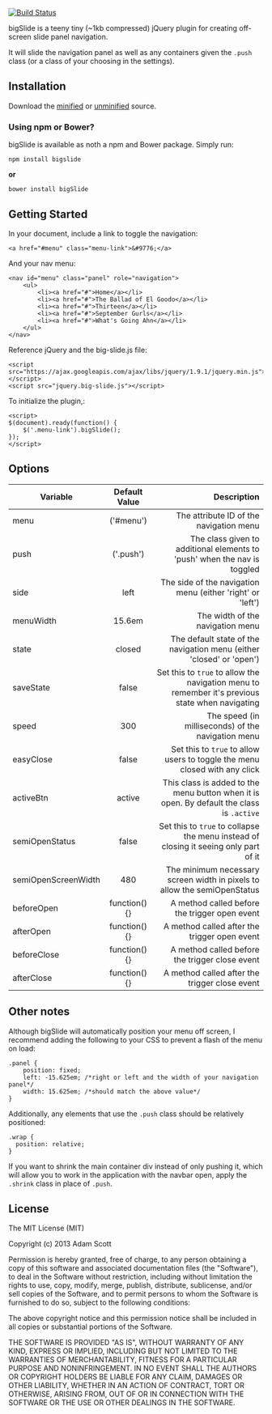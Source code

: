 [![Build Status](https://travis-ci.org/ascott1/bigSlide.js.png?branch=master)](https://travis-ci.org/ascott1/bigSlide.js)

bigSlide is a teeny tiny (~1kb compressed) jQuery plugin for creating off-screen slide panel navigation.

It will slide the navigation panel as well as any containers given the `.push` class (or a class of your choosing in the settings).

## Installation

Download the [minified](https://github.com/ascott1/bigSlide.js/blob/master/dist/bigSlide.min.js) or [unminified](https://github.com/ascott1/bigSlide.js/blob/master/dist/bigSlide.js) source.

### Using npm or Bower?

bigSlide is available as noth a npm and Bower package. Simply run:

```
npm install bigslide
```

**or**

```
bower install bigSlide
```


## Getting Started

In your document, include a link to toggle the navigation:

	<a href="#menu" class="menu-link">&#9776;</a>

And your nav menu:

	<nav id="menu" class="panel" role="navigation">
        <ul>
            <li><a href="#">Home</a></li>
            <li><a href="#">The Ballad of El Goodo</a></li>
            <li><a href="#">Thirteen</a></li>
            <li><a href="#">September Gurls</a></li>
            <li><a href="#">What's Going Ahn</a></li>
        </ul>
	</nav>


Reference jQuery and the big-slide.js file:


	<script src="https://ajax.googleapis.com/ajax/libs/jquery/1.9.1/jquery.min.js"></script>
	<script src="jquery.big-slide.js"></script>


To initialize the plugin,:

	<script>
    $(document).ready(function() {
        $('.menu-link').bigSlide();
    });
    </script>

## Options

| Variable    | Default Value | Description       |
| ----------- |:-------------:| -----------------:|
| menu        | ('#menu')     | The attribute ID of the navigation menu |
| push        | ('.push')     | The class given to additional elements to 'push' when the nav is toggled  |
| side        | left          | The side of the navigation menu (either 'right' or 'left') |
| menuWidth   | 15.6em        | The width of the navigation menu |
| state       | closed        | The default state of the navigation menu (either 'closed' or 'open') |
| saveState   | false         | Set this to `true` to allow the navigation menu to remember it's previous state when navigating |
| speed       | 300           | The speed (in milliseconds) of the navigation menu    |
| easyClose   | false         | Set this to `true` to allow users to toggle the menu closed with any click    |
| activeBtn   | active        | This class is added to the menu button when it is open. By default the class is `.active`    |
| semiOpenStatus   | false    | Set this to `true` to collapse the menu instead of closing it seeing only part of it    |
| semiOpenScreenWidth   | 480    | The minimum necessary screen width in pixels to allow the semiOpenStatus    |
| beforeOpen  | function() {} | A method called before the trigger open event |
| afterOpen   | function() {} | A method called after the trigger open event |
| beforeClose | function() {} | A method called before the trigger close event |
| afterClose  | function() {} | A method called after the trigger close event |

## Other notes

Although bigSlide will automatically position your menu off screen, I recommend adding the following to your CSS to prevent a flash of the menu on load:

	.panel {
		position: fixed;
		left: -15.625em; /*right or left and the width of your navigation panel*/
		width: 15.625em; /*should match the above value*/
	}

Additionally, any elements that use the `.push` class should be relatively positioned:

```
.wrap {
  position: relative;
}
```

If you want to shrink the main container div instead of only pushing it, which will allow you to work in the application with the navbar open, apply the `.shrink` class in place of `.push`.

## License

The MIT License (MIT)

Copyright (c) 2013 Adam Scott

Permission is hereby granted, free of charge, to any person obtaining a copy of
this software and associated documentation files (the "Software"), to deal in
the Software without restriction, including without limitation the rights to
use, copy, modify, merge, publish, distribute, sublicense, and/or sell copies of
the Software, and to permit persons to whom the Software is furnished to do so,
subject to the following conditions:

The above copyright notice and this permission notice shall be included in all
copies or substantial portions of the Software.

THE SOFTWARE IS PROVIDED "AS IS", WITHOUT WARRANTY OF ANY KIND, EXPRESS OR
IMPLIED, INCLUDING BUT NOT LIMITED TO THE WARRANTIES OF MERCHANTABILITY, FITNESS
FOR A PARTICULAR PURPOSE AND NONINFRINGEMENT. IN NO EVENT SHALL THE AUTHORS OR
COPYRIGHT HOLDERS BE LIABLE FOR ANY CLAIM, DAMAGES OR OTHER LIABILITY, WHETHER
IN AN ACTION OF CONTRACT, TORT OR OTHERWISE, ARISING FROM, OUT OF OR IN
CONNECTION WITH THE SOFTWARE OR THE USE OR OTHER DEALINGS IN THE SOFTWARE.

